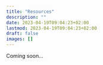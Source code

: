 ```yaml
---
title: "Resources"
description: ""
date: 2023-04-19T09:04:23+02:00
lastmod: 2023-04-19T09:04:23+02:00
draft: false
images: []
---
```


Coming soon...
